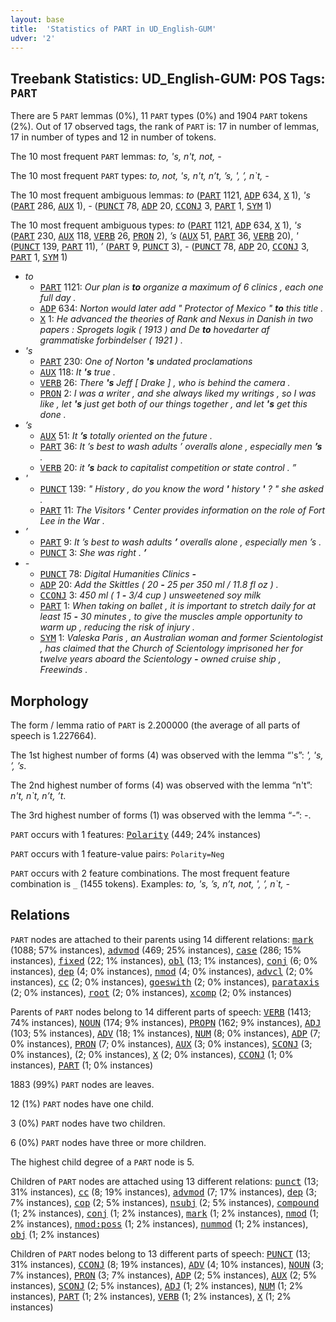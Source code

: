 ```yaml
---
layout: base
title:  'Statistics of PART in UD_English-GUM'
udver: '2'
---
```


## Treebank Statistics: UD_English-GUM: POS Tags: `PART`

There are 5 `PART` lemmas (0%), 11 `PART` types (0%) and 1904 `PART` tokens (2%).
Out of 17 observed tags, the rank of `PART` is: 17 in number of lemmas, 17 in number of types and 12 in number of tokens.

The 10 most frequent `PART` lemmas: <em>to, 's, n't, not, -</em>

The 10 most frequent `PART` types:  <em>to, not, 's, n't, n’t, ’s, ', ’, n`t, -</em>

The 10 most frequent ambiguous lemmas: <em>to</em> (<tt><a href="en_gum-pos-PART.html">PART</a></tt> 1121, <tt><a href="en_gum-pos-ADP.html">ADP</a></tt> 634, <tt><a href="en_gum-pos-X.html">X</a></tt> 1), <em>'s</em> (<tt><a href="en_gum-pos-PART.html">PART</a></tt> 286, <tt><a href="en_gum-pos-AUX.html">AUX</a></tt> 1), <em>-</em> (<tt><a href="en_gum-pos-PUNCT.html">PUNCT</a></tt> 78, <tt><a href="en_gum-pos-ADP.html">ADP</a></tt> 20, <tt><a href="en_gum-pos-CCONJ.html">CCONJ</a></tt> 3, <tt><a href="en_gum-pos-PART.html">PART</a></tt> 1, <tt><a href="en_gum-pos-SYM.html">SYM</a></tt> 1)

The 10 most frequent ambiguous types:  <em>to</em> (<tt><a href="en_gum-pos-PART.html">PART</a></tt> 1121, <tt><a href="en_gum-pos-ADP.html">ADP</a></tt> 634, <tt><a href="en_gum-pos-X.html">X</a></tt> 1), <em>'s</em> (<tt><a href="en_gum-pos-PART.html">PART</a></tt> 230, <tt><a href="en_gum-pos-AUX.html">AUX</a></tt> 118, <tt><a href="en_gum-pos-VERB.html">VERB</a></tt> 26, <tt><a href="en_gum-pos-PRON.html">PRON</a></tt> 2), <em>’s</em> (<tt><a href="en_gum-pos-AUX.html">AUX</a></tt> 51, <tt><a href="en_gum-pos-PART.html">PART</a></tt> 36, <tt><a href="en_gum-pos-VERB.html">VERB</a></tt> 20), <em>'</em> (<tt><a href="en_gum-pos-PUNCT.html">PUNCT</a></tt> 139, <tt><a href="en_gum-pos-PART.html">PART</a></tt> 11), <em>’</em> (<tt><a href="en_gum-pos-PART.html">PART</a></tt> 9, <tt><a href="en_gum-pos-PUNCT.html">PUNCT</a></tt> 3), <em>-</em> (<tt><a href="en_gum-pos-PUNCT.html">PUNCT</a></tt> 78, <tt><a href="en_gum-pos-ADP.html">ADP</a></tt> 20, <tt><a href="en_gum-pos-CCONJ.html">CCONJ</a></tt> 3, <tt><a href="en_gum-pos-PART.html">PART</a></tt> 1, <tt><a href="en_gum-pos-SYM.html">SYM</a></tt> 1)


* <em>to</em>
  * <tt><a href="en_gum-pos-PART.html">PART</a></tt> 1121: <em>Our plan is <b>to</b> organize a maximum of 6 clinics , each one full day .</em>
  * <tt><a href="en_gum-pos-ADP.html">ADP</a></tt> 634: <em>Norton would later add " Protector of Mexico " <b>to</b> this title .</em>
  * <tt><a href="en_gum-pos-X.html">X</a></tt> 1: <em>He advanced the theories of Rank and Nexus in Danish in two papers : Sprogets logik ( 1913 ) and De <b>to</b> hovedarter af grammatiske forbindelser ( 1921 ) .</em>
* <em>'s</em>
  * <tt><a href="en_gum-pos-PART.html">PART</a></tt> 230: <em>One of Norton <b>'s</b> undated proclamations</em>
  * <tt><a href="en_gum-pos-AUX.html">AUX</a></tt> 118: <em>It <b>'s</b> true .</em>
  * <tt><a href="en_gum-pos-VERB.html">VERB</a></tt> 26: <em>There <b>'s</b> Jeff [ Drake ] , who is behind the camera .</em>
  * <tt><a href="en_gum-pos-PRON.html">PRON</a></tt> 2: <em>I was a writer , and she always liked my writings , so I was like , let <b>'s</b> just get both of our things together , and let <b>'s</b> get this done .</em>
* <em>’s</em>
  * <tt><a href="en_gum-pos-AUX.html">AUX</a></tt> 51: <em>It <b>’s</b> totally oriented on the future .</em>
  * <tt><a href="en_gum-pos-PART.html">PART</a></tt> 36: <em>It ’s best to wash adults ’ overalls alone , especially men <b>’s</b> .</em>
  * <tt><a href="en_gum-pos-VERB.html">VERB</a></tt> 20: <em>it <b>’s</b> back to capitalist competition or state control . ”</em>
* <em>'</em>
  * <tt><a href="en_gum-pos-PUNCT.html">PUNCT</a></tt> 139: <em>" History , do you know the word <b>'</b> history <b>'</b> ? " she asked .</em>
  * <tt><a href="en_gum-pos-PART.html">PART</a></tt> 11: <em>The Visitors <b>'</b> Center provides information on the role of Fort Lee in the War .</em>
* <em>’</em>
  * <tt><a href="en_gum-pos-PART.html">PART</a></tt> 9: <em>It ’s best to wash adults <b>’</b> overalls alone , especially men ’s .</em>
  * <tt><a href="en_gum-pos-PUNCT.html">PUNCT</a></tt> 3: <em>She was right . <b>’</b></em>
* <em>-</em>
  * <tt><a href="en_gum-pos-PUNCT.html">PUNCT</a></tt> 78: <em>Digital Humanities Clinics <b>-</b></em>
  * <tt><a href="en_gum-pos-ADP.html">ADP</a></tt> 20: <em>Add the Skittles ( 20 <b>-</b> 25 per 350 ml / 11.8 fl oz ) .</em>
  * <tt><a href="en_gum-pos-CCONJ.html">CCONJ</a></tt> 3: <em>450 ml ( 1 <b>-</b> 3/4 cup ) unsweetened soy milk</em>
  * <tt><a href="en_gum-pos-PART.html">PART</a></tt> 1: <em>When taking on ballet , it is important to stretch daily for at least 15 <b>-</b> 30 minutes , to give the muscles ample opportunity to warm up , reducing the risk of injury .</em>
  * <tt><a href="en_gum-pos-SYM.html">SYM</a></tt> 1: <em>Valeska Paris , an Australian woman and former Scientologist , has claimed that the Church of Scientology imprisoned her for twelve years aboard the Scientology <b>-</b> owned cruise ship , Freewinds .</em>

## Morphology

The form / lemma ratio of `PART` is 2.200000 (the average of all parts of speech is 1.227664).

The 1st highest number of forms (4) was observed with the lemma “'s”: <em>', 's, ’, ’s</em>.

The 2nd highest number of forms (4) was observed with the lemma “n't”: <em>n't, n`t, n’t, ’t</em>.

The 3rd highest number of forms (1) was observed with the lemma “-”: <em>-</em>.

`PART` occurs with 1 features: <tt><a href="en_gum-feat-Polarity.html">Polarity</a></tt> (449; 24% instances)

`PART` occurs with 1 feature-value pairs: `Polarity=Neg`

`PART` occurs with 2 feature combinations.
The most frequent feature combination is `_` (1455 tokens).
Examples: <em>to, 's, ’s, n’t, not, ', ’, n`t, -</em>


## Relations

`PART` nodes are attached to their parents using 14 different relations: <tt><a href="en_gum-dep-mark.html">mark</a></tt> (1088; 57% instances), <tt><a href="en_gum-dep-advmod.html">advmod</a></tt> (469; 25% instances), <tt><a href="en_gum-dep-case.html">case</a></tt> (286; 15% instances), <tt><a href="en_gum-dep-fixed.html">fixed</a></tt> (22; 1% instances), <tt><a href="en_gum-dep-obl.html">obl</a></tt> (13; 1% instances), <tt><a href="en_gum-dep-conj.html">conj</a></tt> (6; 0% instances), <tt><a href="en_gum-dep-dep.html">dep</a></tt> (4; 0% instances), <tt><a href="en_gum-dep-nmod.html">nmod</a></tt> (4; 0% instances), <tt><a href="en_gum-dep-advcl.html">advcl</a></tt> (2; 0% instances), <tt><a href="en_gum-dep-cc.html">cc</a></tt> (2; 0% instances), <tt><a href="en_gum-dep-goeswith.html">goeswith</a></tt> (2; 0% instances), <tt><a href="en_gum-dep-parataxis.html">parataxis</a></tt> (2; 0% instances), <tt><a href="en_gum-dep-root.html">root</a></tt> (2; 0% instances), <tt><a href="en_gum-dep-xcomp.html">xcomp</a></tt> (2; 0% instances)

Parents of `PART` nodes belong to 14 different parts of speech: <tt><a href="en_gum-pos-VERB.html">VERB</a></tt> (1413; 74% instances), <tt><a href="en_gum-pos-NOUN.html">NOUN</a></tt> (174; 9% instances), <tt><a href="en_gum-pos-PROPN.html">PROPN</a></tt> (162; 9% instances), <tt><a href="en_gum-pos-ADJ.html">ADJ</a></tt> (103; 5% instances), <tt><a href="en_gum-pos-ADV.html">ADV</a></tt> (18; 1% instances), <tt><a href="en_gum-pos-NUM.html">NUM</a></tt> (8; 0% instances), <tt><a href="en_gum-pos-ADP.html">ADP</a></tt> (7; 0% instances), <tt><a href="en_gum-pos-PRON.html">PRON</a></tt> (7; 0% instances), <tt><a href="en_gum-pos-AUX.html">AUX</a></tt> (3; 0% instances), <tt><a href="en_gum-pos-SCONJ.html">SCONJ</a></tt> (3; 0% instances),  (2; 0% instances), <tt><a href="en_gum-pos-X.html">X</a></tt> (2; 0% instances), <tt><a href="en_gum-pos-CCONJ.html">CCONJ</a></tt> (1; 0% instances), <tt><a href="en_gum-pos-PART.html">PART</a></tt> (1; 0% instances)

1883 (99%) `PART` nodes are leaves.

12 (1%) `PART` nodes have one child.

3 (0%) `PART` nodes have two children.

6 (0%) `PART` nodes have three or more children.

The highest child degree of a `PART` node is 5.

Children of `PART` nodes are attached using 13 different relations: <tt><a href="en_gum-dep-punct.html">punct</a></tt> (13; 31% instances), <tt><a href="en_gum-dep-cc.html">cc</a></tt> (8; 19% instances), <tt><a href="en_gum-dep-advmod.html">advmod</a></tt> (7; 17% instances), <tt><a href="en_gum-dep-dep.html">dep</a></tt> (3; 7% instances), <tt><a href="en_gum-dep-cop.html">cop</a></tt> (2; 5% instances), <tt><a href="en_gum-dep-nsubj.html">nsubj</a></tt> (2; 5% instances), <tt><a href="en_gum-dep-compound.html">compound</a></tt> (1; 2% instances), <tt><a href="en_gum-dep-conj.html">conj</a></tt> (1; 2% instances), <tt><a href="en_gum-dep-mark.html">mark</a></tt> (1; 2% instances), <tt><a href="en_gum-dep-nmod.html">nmod</a></tt> (1; 2% instances), <tt><a href="en_gum-dep-nmod-poss.html">nmod:poss</a></tt> (1; 2% instances), <tt><a href="en_gum-dep-nummod.html">nummod</a></tt> (1; 2% instances), <tt><a href="en_gum-dep-obj.html">obj</a></tt> (1; 2% instances)

Children of `PART` nodes belong to 13 different parts of speech: <tt><a href="en_gum-pos-PUNCT.html">PUNCT</a></tt> (13; 31% instances), <tt><a href="en_gum-pos-CCONJ.html">CCONJ</a></tt> (8; 19% instances), <tt><a href="en_gum-pos-ADV.html">ADV</a></tt> (4; 10% instances), <tt><a href="en_gum-pos-NOUN.html">NOUN</a></tt> (3; 7% instances), <tt><a href="en_gum-pos-PRON.html">PRON</a></tt> (3; 7% instances), <tt><a href="en_gum-pos-ADP.html">ADP</a></tt> (2; 5% instances), <tt><a href="en_gum-pos-AUX.html">AUX</a></tt> (2; 5% instances), <tt><a href="en_gum-pos-SCONJ.html">SCONJ</a></tt> (2; 5% instances), <tt><a href="en_gum-pos-ADJ.html">ADJ</a></tt> (1; 2% instances), <tt><a href="en_gum-pos-NUM.html">NUM</a></tt> (1; 2% instances), <tt><a href="en_gum-pos-PART.html">PART</a></tt> (1; 2% instances), <tt><a href="en_gum-pos-VERB.html">VERB</a></tt> (1; 2% instances), <tt><a href="en_gum-pos-X.html">X</a></tt> (1; 2% instances)

